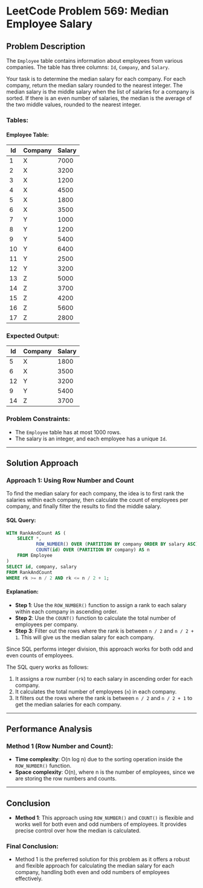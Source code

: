 # LeetCode Problem 569: Median Employee Salary

## Problem Description

The `Employee` table contains information about employees from various companies. The table has three columns: `Id`, `Company`, and `Salary`.

Your task is to determine the median salary for each company. For each company, return the median salary rounded to the nearest integer. The median salary is the middle salary when the list of salaries for a company is sorted. If there is an even number of salaries, the median is the average of the two middle values, rounded to the nearest integer.

### Tables:

#### Employee Table:

| Id   | Company    | Salary |
|------|------------|--------|
| 1    | X          | 7000   |
| 2    | X          | 3200   |
| 3    | X          | 1200   |
| 4    | X          | 4500   |
| 5    | X          | 1800   |
| 6    | X          | 3500   |
| 7    | Y          | 1000   |
| 8    | Y          | 1200   |
| 9    | Y          | 5400   |
| 10   | Y          | 6400   |
| 11   | Y          | 2500   |
| 12   | Y          | 3200   |
| 13   | Z          | 5000   |
| 14   | Z          | 3700   |
| 15   | Z          | 4200   |
| 16   | Z          | 5600   |
| 17   | Z          | 2800   |

### Expected Output:

| Id   | Company    | Salary |
|------|------------|--------|
| 5    | X          | 1800   |
| 6    | X          | 3500   |
| 12   | Y          | 3200   |
| 9    | Y          | 5400   |
| 14   | Z          | 3700   |

### Problem Constraints:
- The `Employee` table has at most 1000 rows.
- The salary is an integer, and each employee has a unique `Id`.
---

## Solution Approach

### Approach 1: Using Row Number and Count

To find the median salary for each company, the idea is to first rank the salaries within each company, then calculate the count of employees per company, and finally filter the results to find the middle salary.

#### SQL Query:
```sql
WITH RankAndCount AS (
    SELECT *, 
           ROW_NUMBER() OVER (PARTITION BY company ORDER BY salary ASC) AS rk,
           COUNT(id) OVER (PARTITION BY company) AS n
    FROM Employee
)
SELECT id, company, salary
FROM RankAndCount
WHERE rk >= n / 2 AND rk <= n / 2 + 1;
```

#### Explanation:
- **Step 1**: Use the `ROW_NUMBER()` function to assign a rank to each salary within each company in ascending order.
- **Step 2**: Use the `COUNT()` function to calculate the total number of employees per company.
- **Step 3**: Filter out the rows where the rank is between `n / 2` and `n / 2 + 1`. This will give us the median salary for each company.

Since SQL performs integer division, this approach works for both odd and even counts of employees. 

The SQL query works as follows:
1. It assigns a row number (`rk`) to each salary in ascending order for each company.
2. It calculates the total number of employees (`n`) in each company.
3. It filters out the rows where the rank is between `n / 2` and `n / 2 + 1` to get the median salaries for each company.

---

## Performance Analysis

### Method 1 (Row Number and Count):

- **Time complexity**: O(n log n) due to the sorting operation inside the `ROW_NUMBER()` function.
- **Space complexity**: O(n), where n is the number of employees, since we are storing the row numbers and counts.

---

## Conclusion

- **Method 1**: This approach using `ROW_NUMBER()` and `COUNT()` is flexible and works well for both even and odd numbers of employees. It provides precise control over how the median is calculated.
  
### Final Conclusion:
- Method 1 is the preferred solution for this problem as it offers a robust and flexible approach for calculating the median salary for each company, handling both even and odd numbers of employees effectively.
